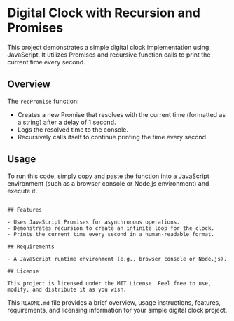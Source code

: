 # Digital Clock with Recursion and Promises

This project demonstrates a simple digital clock implementation using JavaScript. It utilizes Promises and recursive function calls to print the current time every second.

## Overview

The `recPromise` function:

- Creates a new Promise that resolves with the current time (formatted as a string) after a delay of 1 second.
- Logs the resolved time to the console.
- Recursively calls itself to continue printing the time every second.

## Usage

To run this code, simply copy and paste the function into a JavaScript environment (such as a browser console or Node.js environment) and execute it.

```

## Features

- Uses JavaScript Promises for asynchronous operations.
- Demonstrates recursion to create an infinite loop for the clock.
- Prints the current time every second in a human-readable format.

## Requirements

- A JavaScript runtime environment (e.g., browser console or Node.js).

## License

This project is licensed under the MIT License. Feel free to use, modify, and distribute it as you wish.
```

This `README.md` file provides a brief overview, usage instructions, features, requirements, and licensing information for your simple digital clock project.
